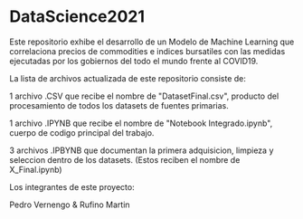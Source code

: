 # DataScience2021

Este repositorio exhibe el desarrollo  de un Modelo de Machine Learning que correlaciona precios de commodities e indices bursatiles con las medidas ejecutadas por los gobiernos del todo el mundo frente al COVID19.

La lista de archivos actualizada de este repositorio consiste de:


1 archivo .CSV que recibe el nombre de "DatasetFinal.csv", producto del procesamiento de todos los datasets de fuentes primarias. 

1 archivo .IPYNB que recibe el nombre de "Notebook Integrado.ipynb", cuerpo de codigo principal del trabajo. 

3 archivos .IPBYNB que documentan la primera adquisicion, limpieza y seleccion dentro de los datasets. 
(Estos reciben el nombre de X_Final.ipynb)


Los integrantes de este proyecto: 

Pedro Vernengo & Rufino Martin
